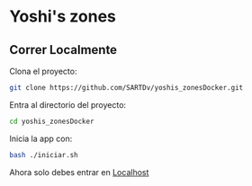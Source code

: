 # Yoshi's zones

## Correr Localmente

Clona el proyecto:

```bash
git clone https://github.com/SARTDv/yoshis_zonesDocker.git
```

Entra al directorio del proyecto:

```bash
cd yoshis_zonesDocker
```

Inicia la app con:

```bash
bash ./iniciar.sh
```

Ahora solo debes entrar en [Localhost](localhost:5173)
